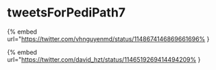 # tweetsForPediPath7

{% embed url="https://twitter.com/vhnguyenmd/status/1148674146869661696% }

{% embed url="https://twitter.com/david_hzt/status/1146519269414494209% }

